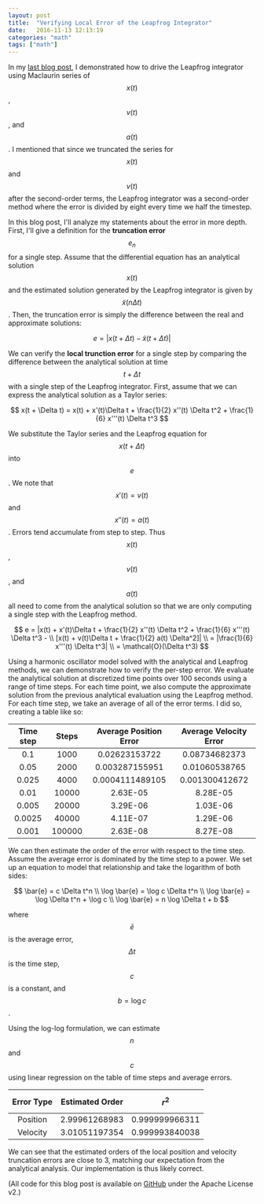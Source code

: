 ```yaml
---
layout: post
title:  "Verifying Local Error of the Leapfrog Integrator"
date:   2016-11-13 12:13:19
categories: "math"
tags: ["math"]
---
```

In my [last blog post](/math/2016/11/11/deriving-leapfrog.html), I demonstrated how to drive the Leapfrog integrator using Maclaurin series of $$x(t)$$, $$v(t)$$, and $$a(t)$$.  I mentioned that since we truncated the series for $$x(t)$$ and $$v(t)$$ after the second-order terms, the Leapfrog integrator was a second-order method where the error is divided by eight every time we half the timestep.

In this blog post, I'll analyze my statements about the error in more depth.  First, I'll give a definition for the **truncation error** $$e_n$$ for a single step.  Assume that the differential equation has an analytical solution $$x(t)$$ and the estimated solution generated by the Leapfrog integrator is given by $$\tilde{x}(n \Delta t)$$.  Then, the truncation error is simply the difference between the real and approximate solutions:

$$
e = |x(t + \Delta t) - \tilde{x}(t + \Delta t)|
$$


We can verify the **local trunction error** for a single step by comparing the difference between the analytical solution at time $$t + \Delta t$$ with a single step of the Leapfrog integrator. First, assume that we can express the analytical solution as a Taylor series:

$$
x(t + \Delta t) = x(t) + x'(t)\Delta t + \frac{1}{2} x''(t) \Delta t^2 + \frac{1}{6} x'''(t) \Delta t^3
$$

We substitute the Taylor series and the Leapfrog equation for $$x(t + \Delta t)$$ into $$e$$.  We note that $$x'(t) = v(t)$$ and $$x''(t) = a(t)$$.  Errors tend accumulate from step to step.  Thus $$x(t)$$, $$v(t)$$, and $$a(t)$$ all need to come from the analytical solution so that we are only computing a single step with the Leapfrog method.

$$
e = |x(t) + x'(t)\Delta t + \frac{1}{2} x''(t) \Delta t^2 + \frac{1}{6} x'''(t) \Delta t^3 - \\
[x(t) + v(t)\Delta t + \frac{1}{2} a(t) \Delta^2]| \\
= |\frac{1}{6} x'''(t) \Delta t^3| \\
= \mathcal{O}(\Delta t^3)
$$

Using a harmonic oscillator model solved with the analytical and Leapfrog methods, we can demonstrate how to verify the per-step error.  We evaluate the analytical solution at discretized time points over 100 seconds using a range of time steps.  For each time point, we also compute the approximate solution from the previous analytical evaluation using the Leapfrog method.  For each time step, we take an average of all of the error terms.  I did so, creating a table like so:

| Time step | Steps | Average Position Error | Average Velocity Error |
|:---------:|:-----:|:----------------------:|:----------------------:|
|0.1        | 1000 | 0.02623153722 | 0.08734682373 |
|0.05 | 2000 | 0.003287155951 | 0.01060538765 |
|0.025 | 4000 | 0.0004111489105 | 0.001300412672 |
|0.01 | 10000 | 2.63E-05 | 8.28E-05 |
|0.005 | 20000 | 3.29E-06 | 1.03E-06 |
|0.0025 | 40000 | 4.11E-07 | 1.29E-06 |
|0.001 | 100000 | 2.63E-08 | 8.27E-08 |

We can then estimate the order of the error with respect to the time step.  Assume the average error is dominated by the time step to a power. We set up an equation to model that relationship and take the logarithm of both sides: 

$$
\bar{e} = c \Delta t^n \\
\log \bar{e} = \log c \Delta t^n \\
\log \bar{e} = \log \Delta t^n + \log c \\
\log \bar{e} = n \log \Delta t + b
$$

where $$\bar{e}$$ is the average error, $$\Delta t$$ is the time step, $$c$$ is a constant, and $$b = \log c$$.

Using the log-log formulation, we can estimate $$n$$ and $$c$$ using linear regression on the table of time steps and average errors.

| Error Type | Estimated Order | $$r^2$$ |
|:----------:|:---------------:|:------:|
| Position | 2.99961268983 | 0.999999966311 |
| Velocity | 3.01051197354 | 0.999993840038 |

We can see that the estimated orders of the local position and velocity truncation errors are close to 3, matching our expectation from the analytical analysis.  Our implementation is thus likely correct.

(All code for this blog post is available on [GitHub](https://github.com/rnowling/integrator-experiments) under the Apache License v2.)

